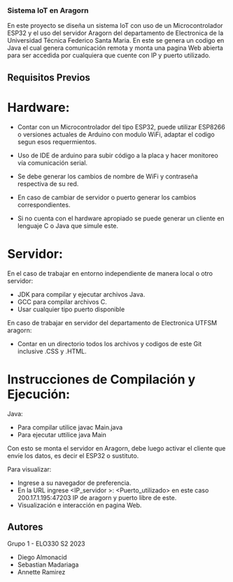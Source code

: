 ### Sistema IoT en Aragorn

En este proyecto se diseña un sistema IoT con uso de un Microcontrolador ESP32 y el uso del servidor Aragorn del departamento de Electronica de la Universidad Técnica Federico Santa Maria. En este se genera un codigo en Java el cual genera comunicación remota y monta una pagina Web abierta para ser accedida por cualquiera que cuente con IP y puerto utilizado. 

## Requisitos Previos

# Hardware:

- Contar con un Microcontrolador del tipo ESP32, puede utilizar ESP8266 o versiones actuales de Arduino con modulo WiFi, adaptar el codigo segun esos requermientos.
- Uso de IDE de arduino para subir código a la placa y hacer monitoreo vía comunicación serial.
- Se debe generar los cambios de nombre de WiFi y contraseña respectiva de su red.
- En caso de cambiar de servidor o puerto generar los cambios correspondientes.

- Si no cuenta con el hardware apropiado se puede generar un cliente en lenguaje C o Java que simule este.

# Servidor:
En el caso de trabajar en entorno independiente de manera local o otro servidor:
- JDK para compilar y ejecutar archivos Java.
- GCC para compilar archivos C.
- Usar cualquier tipo puerto disponible

En caso de trabajar en servidor del departamento de Electronica UTFSM aragorn:
- Contar en un directorio todos los archivos y codigos de este Git inclusive .CSS y .HTML.

# Instrucciones de Compilación y Ejecución:
Java:
- Para compilar utilice javac Main.java
- Para ejecutar uttilice java Main

Con esto se monta el servidor en Aragorn, debe luego activar el cliente que envíe los datos, es decir el ESP32 o sustituto.

Para visualizar:
- Ingrese a su navegador de preferencia.
- En la URL ingrese <IP_servidor >: <Puerto_utilizado> en este caso 200.17.1.195:47203 IP de aragorn y puerto libre de este.
- Visualización e interacción en pagina Web.

## Autores
Grupo 1 - ELO330 S2 2023
- Diego Almonacid
- Sebastian Madariaga
- Annette Ramirez
